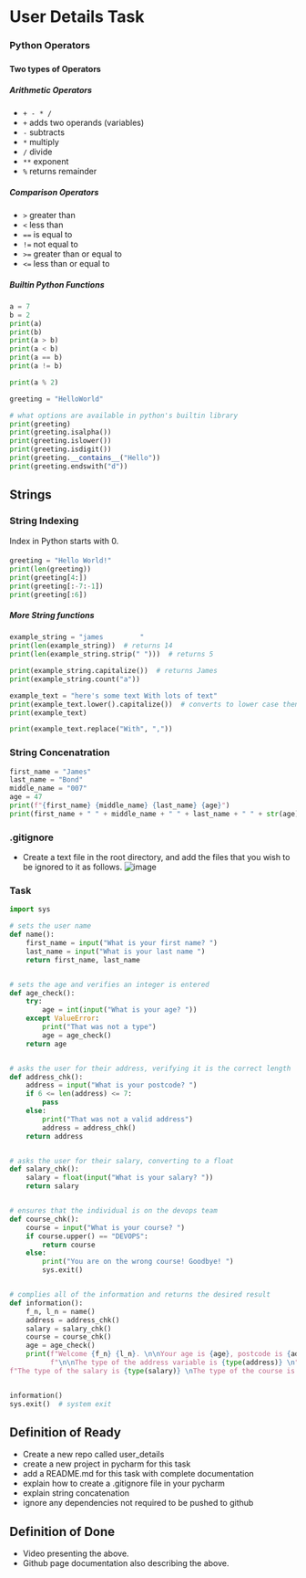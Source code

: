 # User Details Task
### Python Operators
###
#### Two types of Operators
##### Arithmetic Operators
- `+ - * /`
- `+` adds two operands (variables)
- `-` subtracts
- `*` multiply
- `/` divide
- `**` exponent
- `%` returns remainder
##### Comparison Operators 
- `>` greater than
- `<` less than
- `==` is equal to
- `!=` not equal to
- `>=` greater than or equal to
- `<=` less than or equal to
##### Builtin Python Functions
```python
a = 7
b = 2
print(a)
print(b)
print(a > b)
print(a < b)
print(a == b)
print(a != b)

print(a % 2)

greeting = "HelloWorld"

# what options are available in python's builtin library
print(greeting)
print(greeting.isalpha())
print(greeting.islower())
print(greeting.isdigit())
print(greeting.__contains__("Hello"))
print(greeting.endswith("d"))
```
## Strings
### String Indexing

Index in Python starts with 0.
####
```python
greeting = "Hello World!"
print(len(greeting))
print(greeting[4:])
print(greeting[:-7:-1])
print(greeting[:6])
```
##### More String functions
```python
example_string = "james         "
print(len(example_string))  # returns 14
print(len(example_string.strip(" ")))  # returns 5

print(example_string.capitalize())  # returns James
print(example_string.count("a"))

example_text = "here's some text With lots of text"
print(example_text.lower().capitalize())  # converts to lower case then capitalizes the string
print(example_text)

print(example_text.replace("With", ","))
```
### String Concenatration
```python
first_name = "James"
last_name = "Bond"
middle_name = "007"
age = 47
print(f"{first_name} {middle_name} {last_name} {age}")
print(first_name + " " + middle_name + " " + last_name + " " + str(age))
```
### .gitignore
- Create a text file in the root directory, and add the files that you wish to be ignored to it as follows.
![image](https://user-images.githubusercontent.com/110126036/182197546-413828be-18b9-412a-abd6-6d119de7e411.png)
### Task
```python
import sys

# sets the user name
def name():
    first_name = input("What is your first name? ")
    last_name = input("What is your last name ")
    return first_name, last_name


# sets the age and verifies an integer is entered
def age_check():
    try:
        age = int(input("What is your age? "))
    except ValueError:
        print("That was not a type")
        age = age_check()
    return age


# asks the user for their address, verifying it is the correct length
def address_chk():
    address = input("What is your postcode? ")
    if 6 <= len(address) <= 7:
        pass
    else:
        print("That was not a valid address")
        address = address_chk()
    return address


# asks the user for their salary, converting to a float
def salary_chk():
    salary = float(input("What is your salary? "))
    return salary


# ensures that the individual is on the devops team
def course_chk():
    course = input("What is your course? ")
    if course.upper() == "DEVOPS":
        return course
    else:
        print("You are on the wrong course! Goodbye! ")
        sys.exit()


# complies all of the information and returns the desired result
def information():
    f_n, l_n = name()
    address = address_chk()
    salary = salary_chk()
    course = course_chk()
    age = age_check()
    print(f"Welcome {f_n} {l_n}. \n\nYour age is {age}, postcode is {address}, course is {course}, salary is {salary}."
          f"\n\nThe type of the address variable is {type(address)} \n"
f"The type of the salary is {type(salary)} \nThe type of the course is {type(course)})")


information()
sys.exit()  # system exit

```
###
## Definition of Ready 
- Create a new repo called user_details
- create a new project in pycharm for this task
- add a README.md for this task with complete documentation
- explain how to create a .gitignore file in your pycharm
- explain string concatenation 
- ignore any dependencies not required to be pushed to github

## Definition of Done
- Video presenting the above.
- Github page documentation also describing the above.
